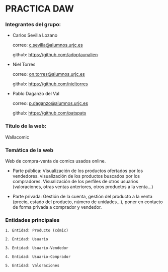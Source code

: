 # PRACTICA DAW

### Integrantes del grupo:

+ Carlos Sevilla Lozano

  correo: c.sevilla@alumnos.urjc.es
  
  github: https://github.com/adoptaunalien
  
+ Niel Torres
  
  correo: on.torres@alumnos.urjc.es

  github: https://github.com/nieltorres
  
+ Pablo Daganzo del Val

  correo: p.daganzo@alumnos.urjc.es
  
  github: https://github.com/patspats

### Titulo de la web:
  
  Wallacomic

### Temática de la web

  Web de compra-venta de comics usados online.

+ Parte pública: Visualización de los productos ofertados por los vendedores. visualización de los productos buscados por los compradores. Visualización de los perfiles de otros usuarios (valoraciones, otras ventas anteriores, otros productos a la venta...)
    
+ Parte privada: Gestión de la cuenta, gestión del producto a la venta (precio, estado del producto, número de unidades...), poner en contacto de forma privada a comprador y vendedor.
    
### Entidades principales

    1. Entidad: Producto (cómic)
    
    2. Entidad: Usuario 
    
    3. Entidad: Usuario-Vendedor
    
    4. Entidad: Usuario-Comprador
    
    5. Entidad: Valoraciones
    
    

